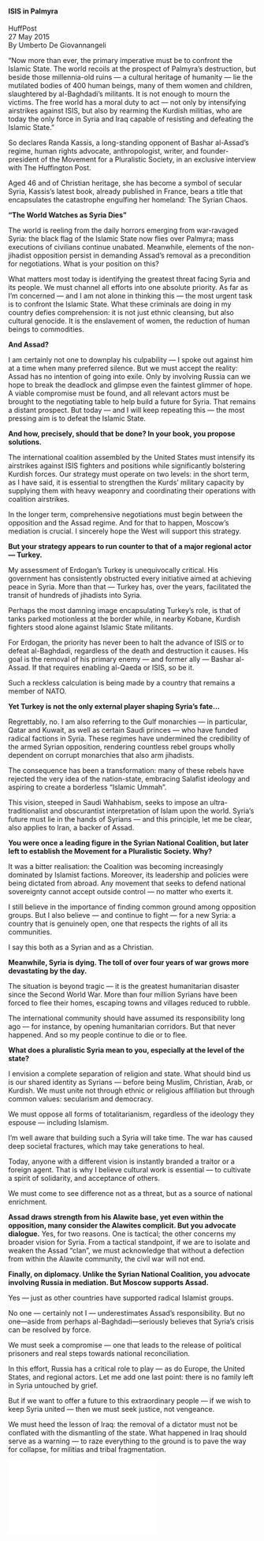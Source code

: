 <h4>ISIS in Palmyra</h4>

HuffPost  
27 May 2015  
By Umberto De Giovannangeli  

“Now more than ever, the primary imperative must be to confront the Islamic State. The world recoils at the prospect of Palmyra’s destruction, but beside those millennia-old ruins — a cultural heritage of humanity — lie the mutilated bodies of 400 human beings, many of them women and children, slaughtered by al-Baghdadi’s militants. It is not enough to mourn the victims. The free world has a moral duty to act — not only by intensifying airstrikes against ISIS, but also by rearming the Kurdish militias, who are today the only force in Syria and Iraq capable of resisting and defeating the Islamic State.”

So declares Randa Kassis, a long-standing opponent of Bashar al-Assad’s regime, human rights advocate, anthropologist, writer, and founder-president of the Movement for a Pluralistic Society, in an exclusive interview with The Huffington Post.

Aged 46 and of Christian heritage, she has become a symbol of secular Syria, Kassis’s latest book, already published in France, bears a title that encapsulates the catastrophe engulfing her homeland: The Syrian Chaos.

<b>“The World Watches as Syria Dies”</b>

The world is reeling from the daily horrors emerging from war-ravaged Syria: the black flag of the Islamic State now flies over Palmyra; mass executions of civilians continue unabated. Meanwhile, elements of the non-jihadist opposition persist in demanding Assad’s removal as a precondition for negotiations. What is your position on this?

What matters most today is identifying the greatest threat facing Syria and its people. We must channel all efforts into one absolute priority. As far as I’m concerned — and I am not alone in thinking this — the most urgent task is to confront the Islamic State. What these criminals are doing in my country defies comprehension: it is not just ethnic cleansing, but also cultural genocide. It is the enslavement of women, the reduction of human beings to commodities.

<b>And Assad?</b>

I am certainly not one to downplay his culpability — I spoke out against him at a time when many preferred silence. But we must accept the reality: Assad has no intention of going into exile. Only by involving Russia can we hope to break the deadlock and glimpse even the faintest glimmer of hope. A viable compromise must be found, and all relevant actors must be brought to the negotiating table to help build a future for Syria. That remains a distant prospect. But today — and I will keep repeating this — the most pressing aim is to defeat the Islamic State.

<b>And how, precisely, should that be done? In your book, you propose solutions.</b>

The international coalition assembled by the United States must intensify its airstrikes against ISIS fighters and positions while significantly bolstering Kurdish forces. Our strategy must operate on two levels: in the short term, as I have said, it is essential to strengthen the Kurds’ military capacity by supplying them with heavy weaponry and coordinating their operations with coalition airstrikes.

In the longer term, comprehensive negotiations must begin between the opposition and the Assad regime. And for that to happen, Moscow’s mediation is crucial. I sincerely hope the West will support this strategy.

<b>But your strategy appears to run counter to that of a major regional actor — Turkey.</b>

My assessment of Erdogan’s Turkey is unequivocally critical. His government has consistently obstructed every initiative aimed at achieving peace in Syria. More than that — Turkey has, over the years, facilitated the transit of hundreds of jihadists into Syria.

Perhaps the most damning image encapsulating Turkey’s role, is that of tanks parked motionless at the border while, in nearby Kobane, Kurdish fighters stood alone against Islamic State militants.

For Erdogan, the priority has never been to halt the advance of ISIS or to defeat al-Baghdadi, regardless of the death and destruction it causes. His goal is the removal of his primary enemy — and former ally — Bashar al-Assad. If that requires enabling al-Qaeda or ISIS, so be it.

Such a reckless calculation is being made by a country that remains a member of NATO.

<b>Yet Turkey is not the only external player shaping Syria’s fate…</b>

Regrettably, no. I am also referring to the Gulf monarchies — in particular, Qatar and Kuwait, as well as certain Saudi princes — who have funded radical factions in Syria. These regimes have undermined the credibility of the armed Syrian opposition, rendering countless rebel groups wholly dependent on corrupt monarchies that also arm jihadists.

The consequence has been a transformation: many of these rebels have rejected the very idea of the nation-state, embracing Salafist ideology and aspiring to create a borderless “Islamic Ummah”.

This vision, steeped in Saudi Wahhabism, seeks to impose an ultra-traditionalist and obscurantist interpretation of Islam upon the world. Syria’s future must lie in the hands of Syrians — and this principle, let me be clear, also applies to Iran, a backer of Assad.

<b>You were once a leading figure in the Syrian National Coalition, but later left to establish the Movement for a Pluralistic Society. Why?</b>

It was a bitter realisation: the Coalition was becoming increasingly dominated by Islamist factions. Moreover, its leadership and policies were being dictated from abroad. Any movement that seeks to defend national sovereignty cannot accept outside control — no matter who exerts it.

I still believe in the importance of finding common ground among opposition groups. But I also believe — and continue to fight — for a new Syria: a country that is genuinely open, one that respects the rights of all its communities.

I say this both as a Syrian and as a Christian.

<b>Meanwhile, Syria is dying. The toll of over four years of war grows more devastating by the day.</b>

The situation is beyond tragic — it is the greatest humanitarian disaster since the Second World War. More than four million Syrians have been forced to flee their homes, escaping towns and villages reduced to rubble.

The international community should have assumed its responsibility long ago — for instance, by opening humanitarian corridors. But that never happened. And so my people continue to die or to flee.

<b>What does a pluralistic Syria mean to you, especially at the level of the state?</b>

I envision a complete separation of religion and state. What should bind us is our shared identity as Syrians — before being Muslim, Christian, Arab, or Kurdish. We must unite not through ethnic or religious affiliation but through common values: secularism and democracy.

We must oppose all forms of totalitarianism, regardless of the ideology they espouse — including Islamism. 

I’m well aware that building such a Syria will take time. The war has caused deep societal fractures, which may take generations to heal.

Today, anyone with a different vision is instantly branded a traitor or a foreign agent. That is why I believe cultural work is essential — to cultivate a spirit of solidarity, and acceptance of others.

We must come to see difference not as a threat, but as a source of national enrichment.

<b>Assad draws strength from his Alawite base, yet even within the opposition, many consider the Alawites complicit. But you advocate dialogue.</b>
Yes, for two reasons. One is tactical; the other concerns my broader vision for Syria. From a tactical standpoint, if we are to isolate and weaken the Assad “clan”, we must acknowledge that without a defection from within the Alawite community, the civil war will not end.

<b>Finally, on diplomacy. Unlike the Syrian National Coalition, you advocate involving Russia in mediation. But Moscow supports Assad.</b>

Yes — just as other countries have supported radical Islamist groups.

No one — certainly not I — underestimates Assad’s responsibility. But no one—aside from perhaps al-Baghdadi—seriously believes that Syria’s crisis can be resolved by force.

We must seek a compromise — one that leads to the release of political prisoners and real steps towards national reconciliation.

In this effort, Russia has a critical role to play — as do Europe, the United States, and regional actors. Let me add one last point: there is no family left in Syria untouched by grief.

But if we want to offer a future to this extraordinary people — if we wish to keep Syria united — then we must seek justice, not vengeance.

We must heed the lesson of Iraq: the removal of a dictator must not be conflated with the dismantling of the state. What happened in Iraq should serve as a warning — to raze everything to the ground is to pave the way for collapse, for militias and tribal fragmentation.

![](5.pdf)
<p></p>

